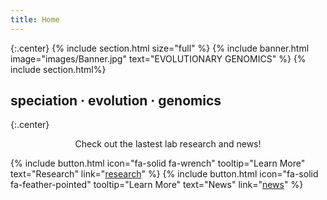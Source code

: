```yaml
---
title: Home
---
```


{:.center}
{% include section.html size="full" %}
{% include banner.html image="images/Banner.jpg" text="EVOLUTIONARY GENOMICS" %}
{% include section.html%}
## speciation · evolution · genomics
{:.center}

<p style="text-align:center;"> Check out the lastest lab research and news! </p>

{%
  include button.html
  icon="fa-solid fa-wrench" 
  tooltip="Learn More"
  text="Research"
  link="[research](https://machado-lab-umd.github.io/Research)"
%}
{%
  include button.html
  icon="fa-solid fa-feather-pointed"
  tooltip="Learn More"
  text="News"
  link="[news](https://machado-lab-umd.github.io/Research)"
%}
